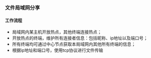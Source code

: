 ### 文件局域网分享

#### 工作流程

- 局域网内某主机开放热点，其他终端连接热点；
- 开放热点的终端，维护所有连接者信息：包括昵称、ip地址以及端口号；
- 所有终端均可通过中心节点获取本局域网内其他所有终端的信息；
- 根据ip地址和端口号，使用tcp协议进行文件传输

